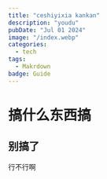 ```yaml
---
title: "ceshiyixia kankan"
description: "youdu"
pubDate: "Jul 01 2024"
image: "/index.webp"
categories:
  - tech
tags:
  - Makrdown
badge: Guide
---
```

# 搞什么东西搞

## 别搞了

行不行啊



<!--stackedit_data:
eyJoaXN0b3J5IjpbMTEyMTQzOTgwMCwtNTQ0NjY5MDQzLC03MD
c4MzAyOTQsMjk1ODg1MTcxLC02NjcxNzc3NDgsLTM5NTQyOTAw
XX0=
-->